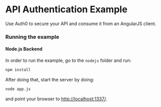 # API Authentication Example

Use Auth0 to secure your API and consume it from an AngularJS client.

### Running the example
#### Node.js Backend
In order to run the example, go to the `nodejs` folder and run:
```sh
npm install
```
After doing that, start the server by doing:
```sh
node app.js
```
and point your browser to [http://localhost:1337/](http://localhost:1337).

